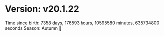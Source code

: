 # Version: v20.1.22
Time since birth: 7358 days, 176593 hours, 10595580 minutes, 635734800 seconds
Season: Autumn 🍁
